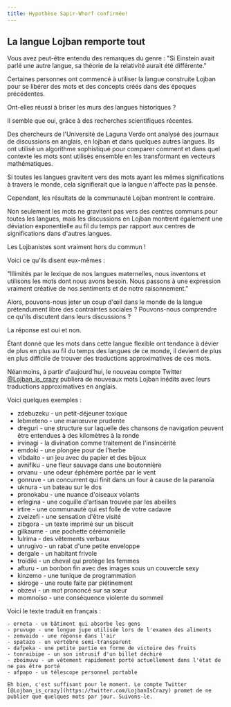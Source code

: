 ```yaml
---
title: Hypothèse Sapir-Whorf confirmée!
---
```


## La langue Lojban remporte tout

Vous avez peut-être entendu des remarques du genre : "Si Einstein avait parlé une autre langue, sa théorie de la relativité aurait été différente."

Certaines personnes ont commencé à utiliser la langue construite Lojban pour se libérer des mots et des concepts créés dans des époques précédentes.

Ont-elles réussi à briser les murs des langues historiques ?

Il semble que oui, grâce à des recherches scientifiques récentes.

Des chercheurs de l'Université de Laguna Verde ont analysé des journaux de discussions en anglais, en lojban et dans quelques autres langues. Ils ont utilisé un algorithme sophistiqué pour comparer comment et dans quel contexte les mots sont utilisés ensemble en les transformant en vecteurs mathématiques.

Si toutes les langues gravitent vers des mots ayant les mêmes significations à travers le monde, cela signifierait que la langue n'affecte pas la pensée.

Cependant, les résultats de la communauté Lojban montrent le contraire.

Non seulement les mots ne gravitent pas vers des centres communs pour toutes les langues, mais les discussions en Lojban montrent également une déviation exponentielle au fil du temps par rapport aux centres de significations dans d'autres langues.

Les Lojbanistes sont vraiment hors du commun !

Voici ce qu'ils disent eux-mêmes :

"Illimités par le lexique de nos langues maternelles, nous inventons et utilisons les mots dont nous avons besoin. Nous passons à une expression vraiment créative de nos sentiments et de notre raisonnement."

Alors, pouvons-nous jeter un coup d'œil dans le monde de la langue prétendument libre des contraintes sociales ? Pouvons-nous comprendre ce qu'ils discutent dans leurs discussions ?

La réponse est oui et non.

Étant donné que les mots dans cette langue flexible ont tendance à dévier de plus en plus au fil du temps des langues de ce monde, il devient de plus en plus difficile de trouver des traductions approximatives de ces mots.

Néanmoins, à partir d'aujourd'hui, le nouveau compte Twitter [@Lojban_is_crazy](https://twitter.com/LojbanIsCrazy) publiera de nouveaux mots Lojban inédits avec leurs traductions approximatives en anglais.

Voici quelques exemples :

- zdebuzeku - un petit-déjeuner toxique
- lebmeteno - une manœuvre prudente
- dreguri - une structure sur laquelle des chansons de navigation peuvent être entendues à des kilomètres à la ronde
- irvinagi - la divination comme traitement de l'insincérité
- emdoki - une plongée pour de l'herbe
- vibdaito - un jeu avec du papier et des bijoux
- avnifiku - une fleur sauvage dans une boutonnière
- orvanu - une odeur éphémère portée par le vent
- gonruve - un concurrent qui finit dans un four à cause de la paranoïa
- uknura - un bateau sur le dos
- pronokabu - une nuance d'oiseaux volants
- erlegina - une coquille d'artisan trouvée par les abeilles
- irtire - une communauté qui est folle de votre cadavre
- zveizefi - une sensation d'être visité
- zibgora - un texte imprimé sur un biscuit
- gilkaume - une pochette cérémonielle
- lulrima - des vêtements verbaux
- unrugivo - un rabat d'une petite enveloppe
- dergale - un habitant frivole
- troidiki - un cheval qui protège les femmes
- afturu - un bonbon fin avec des images sous un couvercle sexy
- kinzemo - une tunique de programmation
- skiroge - une route faite par piétinement
- obzevi - un mot prononcé sur sa sœur
- momnoiso - une conséquence violente du sommeil

Voici le texte traduit en français :

```
- erneta - un bâtiment qui absorbe les gens
- pruvuge - une longue jupe utilisée lors de l'examen des aliments
- zemvaido - une réponse dans l'air
- spatazo - un vertébré semi-transparent
- dafpeka - une petite partie en forme de victoire des fruits
- tonraibipe - un son intrusif d'un billet déchiré
- zboimuvu - un vêtement rapidement porté actuellement dans l'état de ne pas être porté
- afpapo - un télescope personnel portable

Eh bien, c'est suffisant pour le moment. Le compte Twitter [@Lojban_is_crazy](https://twitter.com/LojbanIsCrazy) promet de ne publier que quelques mots par jour. Suivons-le.